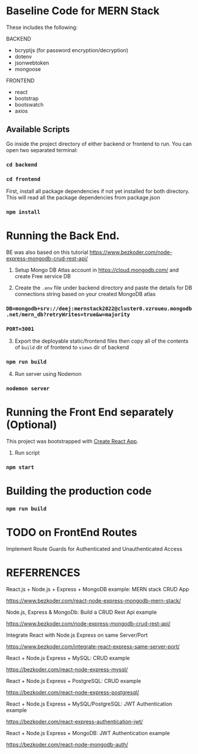 # Baseline Code for MERN Stack

These includes the following:

BACKEND
- bcryptjs (for password encryption/decryption)
- dotenv
- jsonwebtoken
- mongoose

FRONTEND
- react
- bootstrap
- bootswatch
- axios

## Available Scripts

Go inside the project directory of either backend or frontend to run. You can open two separated terminal:

### `cd backend`

### `cd frontend`

First, install all package dependencies if not yet installed for both directory. This will read all the package dependencies from package.json

### `npm install`

# Running the Back End. 

BE was also based on this tutorial https://www.bezkoder.com/node-express-mongodb-crud-rest-api/

1. Setup Mongo DB Atlas account in https://cloud.mongodb.com/ and create Free service DB

2. Create the `.env` file under backend directory and paste the details for DB connections string based on your created MongoDB atlas 

### `DB=mongodb+srv://deej:mernstack2022@cluster0.vzroueu.mongodb.net/mern_db?retryWrites=true&w=majority`
### `PORT=3001`

3. Export the deployable static/frontend files then copy all of the contents of `build` dir of frontend to `views` dir of backend

### `npm run build`

4. Run server using Nodemon

### `nodemon server`

# Running the Front End separately (Optional)

This project was bootstrapped with [Create React App](https://github.com/facebook/create-react-app).

1. Run script

### `npm start`

# Building the production code

### `npm run build`

# TODO on FrontEnd Routes

Implement Route Guards for Authenticated and Unauthenticated Access

# REFERRENCES
React.js + Node.js + Express + MongoDB example: MERN stack CRUD App

https://www.bezkoder.com/react-node-express-mongodb-mern-stack/

Node.js, Express & MongoDb: Build a CRUD Rest Api example

https://www.bezkoder.com/node-express-mongodb-crud-rest-api/

Integrate React with Node.js Express on same Server/Port

https://www.bezkoder.com/integrate-react-express-same-server-port/

React + Node.js Express + MySQL: CRUD example

https://bezkoder.com/react-node-express-mysql/

React + Node.js Express + PostgreSQL: CRUD example

https://bezkoder.com/react-node-express-postgresql/

React + Node.js Express + MySQL/PostgreSQL: JWT Authentication example

https://bezkoder.com/react-express-authentication-jwt/

React + Node.js Express + MongoDB: JWT Authentication example

https://bezkoder.com/react-node-mongodb-auth/


